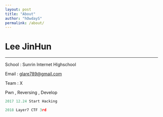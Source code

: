 ```yaml
---
layout: post
title: "About"
author: "hOwdayS"
permalink: /about/
---
```






<h1>Lee JinHun</h1>

------



School : Sunrin Internet HIghschool

Email : glare789@gmail.com

Team :  X

Pwn , Reversing , Develop




```python
2017 12.24 Start Hacking

2018 Layer7 CTF 3rd
```

